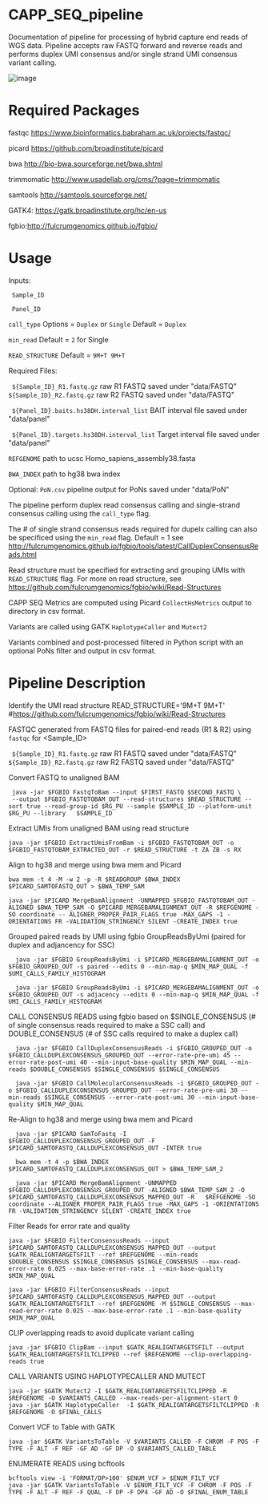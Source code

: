 # CAPP_SEQ_pipeline

Documentation of pipeline for processing of hybrid capture end reads of WGS data. Pipeline accepts raw FASTQ forward and reverse reads and performs duplex UMI consensus and/or single strand UMI consensus variant calling.

![image](https://user-images.githubusercontent.com/92883998/157908176-ae0d0d86-72b1-4748-ac74-dd3d2ea2d08f.png)


# Required Packages

fastqc https://www.bioinformatics.babraham.ac.uk/projects/fastqc/

picard https://github.com/broadinstitute/picard

bwa http://bio-bwa.sourceforge.net/bwa.shtml

trimmomatic http://www.usadellab.org/cms/?page=trimmomatic

samtools http://samtools.sourceforge.net/

GATK4: https://gatk.broadinstitute.org/hc/en-us

fgbio:http://fulcrumgenomics.github.io/fgbio/


# Usage

Inputs:

``` Sample_ID``` 

``` Panel_ID``` 

```call_type```  Options = ```Duplex``` or ```Single``` Default = ```Duplex```

```min_read``` Default = ```2``` for Single

```READ_STRUCTURE``` Default = ```9M+T 9M+T```




Required Files:

``` ${Sample_ID}_R1.fastq.gz```  raw R1 FASTQ saved under "data/FASTQ"
``` ${Sample_ID}_R2.fastq.gz```  raw R2 FASTQ saved under "data/FASTQ"

``` ${Panel_ID}.baits.hs38DH.interval_list```   BAIT interval file saved under "data/panel"

``` ${Panel_ID}.targets.hs38DH.interval_list```   Target interval file saved under "data/panel"

```REFGENOME``` path to ucsc Homo_sapiens_assembly38.fasta

```BWA_INDEX``` path to hg38 bwa index

Optional:  ```PoN.csv``` pipeline output for PoNs saved under "data/PoN" 

The pipeline perform duplex read consensus calling and single-strand consensus calling using the ```call_type``` flag.

The # of single strand consensus reads required for dupelx calling can also be specificed using the ```min_read``` flag. Default = 1 see http://fulcrumgenomics.github.io/fgbio/tools/latest/CallDuplexConsensusReads.html

Read structure must be specified for extracting and grouping UMIs with ```READ_STRUCTURE``` flag. For more on read structure, see https://github.com/fulcrumgenomics/fgbio/wiki/Read-Structures


CAPP SEQ Metrics are computed using Picard ```CollectHsMetrics``` output to directory in csv format.

Variants are called using GATK ```HaplotypeCaller``` and ```Mutect2```

Variants combined and post-processed filtered in Python script with an optional PoNs filter and output in csv format.


# Pipeline Description
Identify the UMI read structure
  READ_STRUCTURE='9M+T 9M+T' #https://github.com/fulcrumgenomics/fgbio/wiki/Read-Structures


FASTQC generated from FASTQ files for paired-end reads (R1 & R2) using ```fastqc``` for <Sample_ID>

``` ${Sample_ID}_R1.fastq.gz```  raw R1 FASTQ saved under "data/FASTQ"
``` ${Sample_ID}_R2.fastq.gz```  raw R2 FASTQ saved under "data/FASTQ"


Convert FASTQ to unaligned BAM

     java -jar $FGBIO FastqToBam --input $FIRST_FASTQ $SECOND_FASTQ \
     --output $FGBIO_FASTQTOBAM_OUT --read-structures $READ_STRUCTURE --sort true --read-group-id $RG_PU --sample $SAMPLE_ID --platform-unit $RG_PU --library   $SAMPLE_ID
     
Extract UMIs from unaligned BAM using read structure

    java -jar $FGBIO ExtractUmisFromBam -i $FGBIO_FASTQTOBAM_OUT -o $FGBIO_FASTQTOBAM_EXTRACTED_OUT -r $READ_STRUCTURE -t ZA ZB -s RX
 
Align to hg38 and merge using bwa mem and Picard

    bwa mem -t 4 -M -w 2 -p -R $READGROUP $BWA_INDEX $PICARD_SAMTOFASTQ_OUT > $BWA_TEMP_SAM

    java -jar $PICARD MergeBamAlignment -UNMAPPED $FGBIO_FASTQTOBAM_OUT -ALIGNED $BWA_TEMP_SAM -O $PICARD_MERGEBAMALIGNMENT_OUT -R $REFGENOME -SO coordinate -- ALIGNER_PROPER_PAIR_FLAGS true -MAX_GAPS -1 -ORIENTATIONS FR -VALIDATION_STRINGENCY SILENT -CREATE_INDEX true

Grouped paired reads by UMI using fgbio GroupReadsByUmi (paired for duplex and adjancency for SSC)

      java -jar $FGBIO GroupReadsByUmi -i $PICARD_MERGEBAMALIGNMENT_OUT -o $FGBIO_GROUPED_OUT -s paired --edits 0 --min-map-q $MIN_MAP_QUAL -f $UMI_CALLS_FAMILY_HISTOGRAM

      java -jar $FGBIO GroupReadsByUmi -i $PICARD_MERGEBAMALIGNMENT_OUT -o $FGBIO_GROUPED_OUT -s adjacency --edits 0 --min-map-q $MIN_MAP_QUAL -f UMI_CALLS_FAMILY_HISTOGRAM


CALL CONSENSUS READS using fgbio based on $SINGLE_CONSENSUS (# of single consensus reads required to make a SSC call) and DOUBLE_CONSENSUS (# of SSC calls required to make a duplex call)

      java -jar $FGBIO CallDuplexConsensusReads -i $FGBIO_GROUPED_OUT -o $FGBIO_CALLDUPLEXCONSENSUS_GROUPED_OUT --error-rate-pre-umi 45 --error-rate-post-umi 40 --min-input-base-quality $MIN_MAP_QUAL --min-reads $DOUBLE_CONSENSUS $SINGLE_CONSENSUS $SINGLE_CONSENSUS

      java -jar $FGBIO CallMolecularConsensusReads -i $FGBIO_GROUPED_OUT -o $FGBIO_CALLDUPLEXCONSENSUS_GROUPED_OUT --error-rate-pre-umi 30 --min-reads $SINGLE_CONSENSUS --error-rate-post-umi 30 --min-input-base-quality $MIN_MAP_QUAL
    
Re-Align to hg38 and merge using bwa mem and Picard

      java -jar $PICARD SamToFastq -I $FGBIO_CALLDUPLEXCONSENSUS_GROUPED_OUT -F $PICARD_SAMTOFASTQ_CALLDUPLEXCONSENSUS_OUT -INTER true

      bwa mem -t 4 -p $BWA_INDEX $PICARD_SAMTOFASTQ_CALLDUPLEXCONSENSUS_OUT > $BWA_TEMP_SAM_2

      java -jar $PICARD MergeBamAlignment -UNMAPPED $FGBIO_CALLDUPLEXCONSENSUS_GROUPED_OUT -ALIGNED $BWA_TEMP_SAM_2 -O $PICARD_SAMTOFASTQ_CALLDUPLEXCONSENSUS_MAPPED_OUT -R   $REFGENOME -SO coordinate --ALIGNER_PROPER_PAIR_FLAGS true -MAX_GAPS -1 -ORIENTATIONS FR -VALIDATION_STRINGENCY SILENT -CREATE_INDEX true

Filter Reads for error rate and quality

    java -jar $FGBIO FilterConsensusReads --input $PICARD_SAMTOFASTQ_CALLDUPLEXCONSENSUS_MAPPED_OUT --output $GATK_REALIGNTARGETSFILT --ref $REFGENOME --min-reads $DOUBLE_CONSENSUS $SINGLE_CONSENSUS $SINGLE_CONSENSUS --max-read-error-rate 0.025 --max-base-error-rate .1 --min-base-quality $MIN_MAP_QUAL	 

    java -jar $FGBIO FilterConsensusReads --input $PICARD_SAMTOFASTQ_CALLDUPLEXCONSENSUS_MAPPED_OUT --output $GATK_REALIGNTARGETSFILT --ref $REFGENOME -M $SINGLE_CONSENSUS --max-read-error-rate 0.025 --max-base-error-rate .1 --min-base-quality $MIN_MAP_QUAL


CLIP overlapping reads to avoid duplicate variant calling

    java -jar $FGBIO ClipBam --input $GATK_REALIGNTARGETSFILT --output $GATK_REALIGNTARGETSFILTCLIPPED --ref $REFGENOME --clip-overlapping-reads true

CALL VARIANTS USING HAPLOTYPECALLER AND MUTECT

    java -jar $GATK Mutect2 -I $GATK_REALIGNTARGETSFILTCLIPPED -R $REFGENOME -O $VARIANTS_CALLED --max-reads-per-alignment-start 0 
    java -jar $GATK HaplotypeCaller  -I $GATK_REALIGNTARGETSFILTCLIPPED -R $REFGENOME -O $FINAL_CALLS

Convert VCF to Table with GATK

    java -jar $GATK VariantsToTable -V $VARIANTS_CALLED -F CHROM -F POS -F TYPE -F ALT -F REF -GF AD -GF DP -O $VARIANTS_CALLED_TABLE


ENUMERATE READS using bcftools

    bcftools view -i 'FORMAT/DP>100' $ENUM_VCF > $ENUM_FILT_VCF
    java -jar $GATK VariantsToTable -V $ENUM_FILT_VCF -F CHROM -F POS -F TYPE -F ALT -F REF -F QUAL -F DP -F DP4 -GF AD -O $FINAL_ENUM_TABLE

